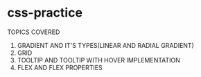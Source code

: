 # css-practice

TOPICS COVERED 

1) GRADIENT AND IT'S TYPES(LINEAR AND RADIAL GRADIENT)
2) GRID
3) TOOLTIP AND TOOLTIP WITH HOVER IMPLEMENTATION
4) FLEX AND FLEX PROPERTIES
